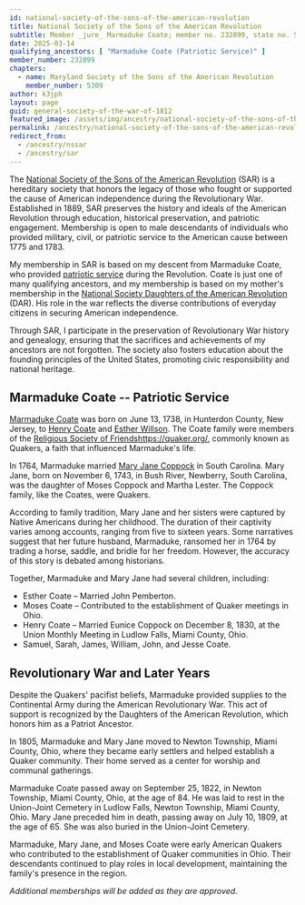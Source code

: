 ```yaml
---
id: national-society-of-the-sons-of-the-american-revolution
title: National Society of the Sons of the American Revolution
subtitle: Member _jure_ Marmaduke Coate; member no. 232899, state no. 5309
date: 2025-03-14
qualifying_ancestors: [ "Marmaduke Coate (Patriotic Service)" ]
member_number: 232899
chapters:
  - name: Maryland Society of the Sons of the American Revolution
    member_number: 5309
author: k3jph
layout: page
guid: general-society-of-the-war-of-1812
featured_image: /assets/img/ancestry/national-society-of-the-sons-of-the-american-revolution.webp
permalink: /ancestry/national-society-of-the-sons-of-the-american-revolution
redirect_from:
  - /ancestry/nssar
  - /ancestry/sar
---
```


The [National Society of the Sons of the American
Revolution](https://www.sar.org) (SAR) is a hereditary society that honors the
legacy of those who fought or supported the cause of American independence
during the Revolutionary War. Established in 1889, SAR preserves the history and
ideals of the American Revolution through education, historical preservation,
and patriotic engagement. Membership is open to male descendants of individuals
who provided military, civil, or patriotic service to the American cause between
1775 and 1783.

My membership in SAR is based on my descent from Marmaduke Coate, who provided
[patriotic
service](https://www.dar.org/national-society/accepted-revolutionary-war-service)
during the Revolution.  Coate is just one of many qualifying ancestors, and my
membership is based on my mother's membership in the [National Society Daughters
of the American Revolution](https://www.dar.org/) (DAR).  His role in the war
reflects the diverse contributions of everyday citizens in securing American
independence.

Through SAR, I participate in the preservation of Revolutionary War history and
genealogy, ensuring that the sacrifices and achievements of my ancestors are not
forgotten. The society also fosters education about the founding principles of
the United States, promoting civic responsibility and national heritage.

## Marmaduke Coate -- Patriotic Service

[Marmaduke Coate](https://www.wikitree.com/wiki/Coate-4) was born on June 13,
1738, in Hunterdon County, New Jersey, to [Henry
Coate](https://www.wikitree.com/wiki/Coate-10) and [Esther
Willson](https://www.wikitree.com/wiki/Willson-2331). The Coate family were
members of the [Religious Society of Friends]()https://quaker.org/, commonly
known as Quakers, a faith that influenced Marmaduke's life.

In 1764, Marmaduke married [Mary Jane
Coppock](https://www.wikitree.com/wiki/Coppock-29) in South Carolina. Mary Jane,
born on November 6, 1743, in Bush River, Newberry, South Carolina, was the
daughter of Moses Coppock and Martha Lester. The Coppock family, like the
Coates, were Quakers.

According to family tradition, Mary Jane and her sisters were captured by Native
Americans during her childhood. The duration of their captivity varies among
accounts, ranging from five to sixteen years. Some narratives suggest that her
future husband, Marmaduke, ransomed her in 1764 by trading a horse, saddle, and
bridle for her freedom. However, the accuracy of this story is debated among
historians.

Together, Marmaduke and Mary Jane had several children, including:
- Esther Coate – Married John Pemberton.
- Moses Coate – Contributed to the establishment of Quaker meetings in Ohio.
- Henry Coate – Married Eunice Coppock on December 8, 1830, at the Union
  Monthly Meeting in Ludlow Falls, Miami County, Ohio.
- Samuel, Sarah, James, William, John, and Jesse Coate.

## Revolutionary War and Later Years

Despite the Quakers' pacifist beliefs, Marmaduke provided supplies to the
Continental Army during the American Revolutionary War. This act of support is
recognized by the Daughters of the American Revolution, which honors him as a
Patriot Ancestor.

In 1805, Marmaduke and Mary Jane moved to Newton Township, Miami County, Ohio,
where they became early settlers and helped establish a Quaker community. Their
home served as a center for worship and communal gatherings.

Marmaduke Coate passed away on September 25, 1822, in Newton Township, Miami
County, Ohio, at the age of 84. He was laid to rest in the Union-Joint Cemetery
in Ludlow Falls, Newton Township, Miami County, Ohio. Mary Jane preceded him in
death, passing away on July 10, 1809, at the age of 65. She was also buried in
the Union-Joint Cemetery.

Marmaduke, Mary Jane, and Moses Coate were early American Quakers who
contributed to the establishment of Quaker communities in Ohio. Their
descendants continued to play roles in local development, maintaining the
family's presence in the region.

*Additional memberships will be added as they are approved.*

